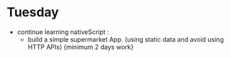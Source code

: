 # Tuesday

- continue learning nativeScript :
  - build a simple supermarket App. (using static data and avoid using HTTP APIs) {minimum 2 days work}
